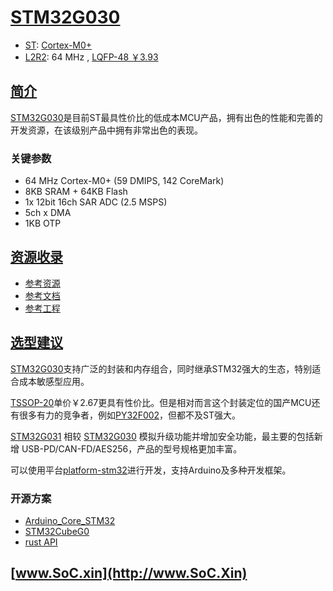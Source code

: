 ﻿# [STM32G030](https://doc.soc.xin/STM32G030)

* [ST](https://www.st.com/zh/): [Cortex-M0+](https://github.com/SoCXin/Cortex)
* [L2R2](https://github.com/SoCXin/Level): 64 MHz , [LQFP-48 ￥3.93](https://item.szlcsc.com/549607.html)

## [简介](https://github.com/SoCXin/STM32G030/wiki)

[STM32G030](https://www.st.com/zh/microcontrollers-microprocessors/stm32g0-series.html)是目前ST最具性价比的低成本MCU产品，拥有出色的性能和完善的开发资源，在该级别产品中拥有非常出色的表现。

### 关键参数

* 64 MHz Cortex-M0+ (59 DMIPS, 142 CoreMark)
* 8KB SRAM + 64KB Flash
* 1x 12bit 16ch SAR ADC (2.5 MSPS)
* 5ch x DMA
* 1KB OTP

## [资源收录](https://github.com/SoCXin)

* [参考资源](src/)
* [参考文档](docs/)
* [参考工程](project/)

## [选型建议](https://github.com/SoCXin/STM32G030)

[STM32G030](https://item.szlcsc.com/549607.html)支持广泛的封装和内存组合，同时继承STM32强大的生态，特别适合成本敏感型应用。

[TSSOP-20](https://item.szlcsc.com/769428.html)单价￥2.67更具有性价比。但是相对而言这个封装定位的国产MCU还有很多有力的竞争者，例如[PY32F002](https://github.com/SoCXin/PY32F002)，但都不及ST强大。

[STM32G031](https://www.st.com/content/st_com/zh/products/microcontrollers-microprocessors/stm32-32-bit-arm-cortex-mcus/stm32-mainstream-mcus/stm32g0-series/stm32g0x1.html) 相较 [STM32G030](https://www.st.com/content/st_com/zh/products/microcontrollers-microprocessors/stm32-32-bit-arm-cortex-mcus/stm32-mainstream-mcus/stm32g0-series/stm32g0x0-value-line.html) 模拟升级功能并增加安全功能，最主要的包括新增 USB-PD/CAN-FD/AES256，产品的型号规格更加丰富。

可以使用平台[platform-stm32](https://github.com/OS-Q/platform-stm32)进行开发，支持Arduino及多种开发框架。


### 开源方案

* [Arduino_Core_STM32](https://github.com/stm32duino/Arduino_Core_STM32)
* [STM32CubeG0](https://github.com/STMicroelectronics/STM32CubeG0)
* [rust API](https://github.com/stm32-rs/stm32g0xx-hal)

## [www.SoC.xin](http://www.SoC.Xin)
